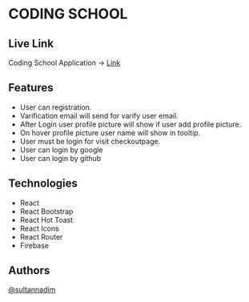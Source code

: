 # CODING SCHOOL

## Live Link

Coding School Application -> [Link](https://sultannadim.com)

## Features

- User can registration.
- Varification email will send for varify user email.
- After Login user profile picture will show if user add profile picture.
- On hover profile picture user name will show in tooltip.
- User must be login for visit checkoutpage.
- User can login by google
- User can login by github

## Technologies

- React
- React Bootstrap
- React Hot Toast
- React Icons
- React Router
- Firebase

## Authors

[@sultannadim](https://www.github.com/sultannadim)
